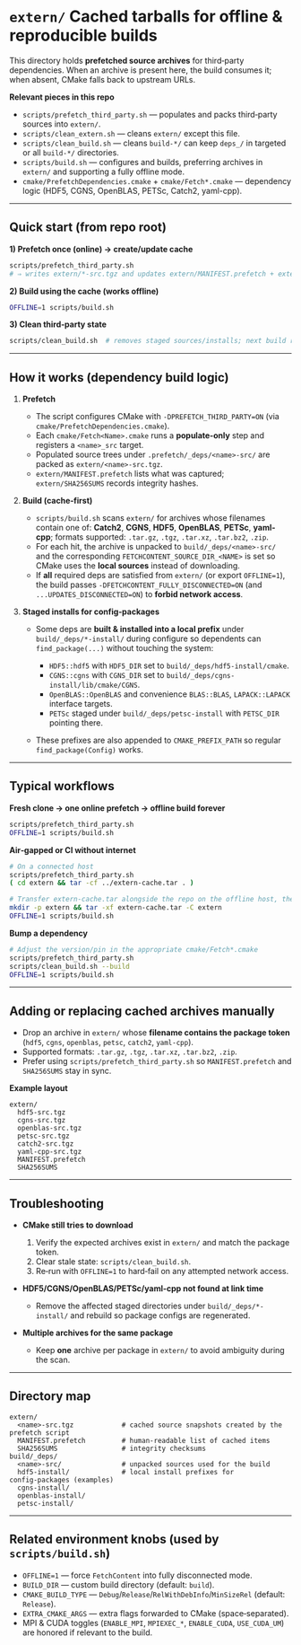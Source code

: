 # `extern/` Cached tarballs for offline & reproducible builds

This directory holds **prefetched source archives** for third‑party dependencies. When an archive is present here, the build consumes it; when absent, CMake falls back to upstream URLs.

**Relevant pieces in this repo**

* `scripts/prefetch_third_party.sh` — populates and packs third‑party sources into `extern/`.
* `scripts/clean_extern.sh` — cleans `extern/` except this file.
* `scripts/clean_build.sh` — cleans `build-*/` can keep `deps_/` in targeted or all `build-*/` directories.
* `scripts/build.sh` — configures and builds, preferring archives in `extern/` and supporting a fully offline mode.
* `cmake/PrefetchDependencies.cmake` + `cmake/Fetch*.cmake` — dependency logic (HDF5, CGNS, OpenBLAS, PETSc, Catch2, yaml-cpp).

---

## Quick start (from repo root)

**1) Prefetch once (online) → create/update cache**

```bash
scripts/prefetch_third_party.sh
# ⇒ writes extern/*-src.tgz and updates extern/MANIFEST.prefetch + extern/SHA256SUMS
```

**2) Build using the cache (works offline)**

```bash
OFFLINE=1 scripts/build.sh
```

**3) Clean third‑party state**

```bash
scripts/clean_build.sh  # removes staged sources/installs; next build reuses extern/*
```

---

## How it works (dependency build logic)

1. **Prefetch**

   * The script configures CMake with `-DPREFETCH_THIRD_PARTY=ON` (via `cmake/PrefetchDependencies.cmake`).
   * Each `cmake/Fetch<Name>.cmake` runs a **populate‑only** step and registers a `<name>_src` target.
   * Populated source trees under `.prefetch/_deps/<name>-src/` are packed as `extern/<name>-src.tgz`.
   * `extern/MANIFEST.prefetch` lists what was captured; `extern/SHA256SUMS` records integrity hashes.

2. **Build (cache‑first)**

   * `scripts/build.sh` scans `extern/` for archives whose filenames contain one of:
     **Catch2**, **CGNS**, **HDF5**, **OpenBLAS**, **PETSc**, **yaml-cpp**; formats supported: `.tar.gz`, `.tgz`, `.tar.xz`, `.tar.bz2`, `.zip`.
   * For each hit, the archive is unpacked to `build/_deps/<name>-src/` and the corresponding
     `FETCHCONTENT_SOURCE_DIR_<NAME>` is set so CMake uses the **local sources** instead of downloading.
   * If **all** required deps are satisfied from `extern/` (or export `OFFLINE=1`), the build passes
     `-DFETCHCONTENT_FULLY_DISCONNECTED=ON` (and `...UPDATES_DISCONNECTED=ON`) to **forbid network access**.

3. **Staged installs for config‑packages**

   * Some deps are **built & installed into a local prefix** under `build/_deps/*-install/` during configure
     so dependents can `find_package(...)` without touching the system:

     * `HDF5::hdf5` with `HDF5_DIR` set to `build/_deps/hdf5-install/cmake`.
     * `CGNS::cgns` with `CGNS_DIR` set to `build/_deps/cgns-install/lib/cmake/CGNS`.
     * `OpenBLAS::OpenBLAS` and convenience `BLAS::BLAS`, `LAPACK::LAPACK` interface targets.
     * `PETSc` staged under `build/_deps/petsc-install` with `PETSC_DIR` pointing there.
   * These prefixes are also appended to `CMAKE_PREFIX_PATH` so regular `find_package(Config)` works.

---

## Typical workflows

**Fresh clone → one online prefetch → offline build forever**

```bash
scripts/prefetch_third_party.sh
OFFLINE=1 scripts/build.sh
```

**Air‑gapped or CI without internet**

```bash
# On a connected host
scripts/prefetch_third_party.sh
( cd extern && tar -cf ../extern-cache.tar . )

# Transfer extern-cache.tar alongside the repo on the offline host, then:
mkdir -p extern && tar -xf extern-cache.tar -C extern
OFFLINE=1 scripts/build.sh
```

**Bump a dependency**

```bash
# Adjust the version/pin in the appropriate cmake/Fetch*.cmake
scripts/prefetch_third_party.sh
scripts/clean_build.sh --build
OFFLINE=1 scripts/build.sh
```

---

## Adding or replacing cached archives manually

* Drop an archive in `extern/` whose **filename contains the package token** (`hdf5`, `cgns`, `openblas`, `petsc`, `catch2`, `yaml-cpp`).
* Supported formats: `.tar.gz`, `.tgz`, `.tar.xz`, `.tar.bz2`, `.zip`.
* Prefer using `scripts/prefetch_third_party.sh` so `MANIFEST.prefetch` and `SHA256SUMS` stay in sync.

**Example layout**

```
extern/
  hdf5-src.tgz
  cgns-src.tgz
  openblas-src.tgz
  petsc-src.tgz
  catch2-src.tgz
  yaml-cpp-src.tgz
  MANIFEST.prefetch
  SHA256SUMS
```

---

## Troubleshooting

* **CMake still tries to download**

  1. Verify the expected archives exist in `extern/` and match the package token.
  2. Clear stale state: `scripts/clean_build.sh`.
  3. Re‑run with `OFFLINE=1` to hard‑fail on any attempted network access.

* **HDF5/CGNS/OpenBLAS/PETSc/yaml-cpp not found at link time**

  * Remove the affected staged directories under `build/_deps/*-install/` and rebuild so package configs are regenerated.

* **Multiple archives for the same package**

  * Keep **one** archive per package in `extern/` to avoid ambiguity during the scan.

---

## Directory map

```
extern/
  <name>-src.tgz            # cached source snapshots created by the prefetch script
  MANIFEST.prefetch         # human‑readable list of cached items
  SHA256SUMS                # integrity checksums
build/_deps/
  <name>-src/               # unpacked sources used for the build
  hdf5-install/             # local install prefixes for config‑packages (examples)
  cgns-install/
  openblas-install/
  petsc-install/
```

---

## Related environment knobs (used by `scripts/build.sh`)

* `OFFLINE=1` — force `FetchContent` into fully disconnected mode.
* `BUILD_DIR` — custom build directory (default: `build`).
* `CMAKE_BUILD_TYPE` — `Debug`/`Release`/`RelWithDebInfo`/`MinSizeRel` (default: `Release`).
* `EXTRA_CMAKE_ARGS` — extra flags forwarded to CMake (space‑separated).
* MPI & CUDA toggles (`ENABLE_MPI`, `MPIEXEC_*`, `ENABLE_CUDA`, `USE_CUDA_UM`) are honored if relevant to the build.

